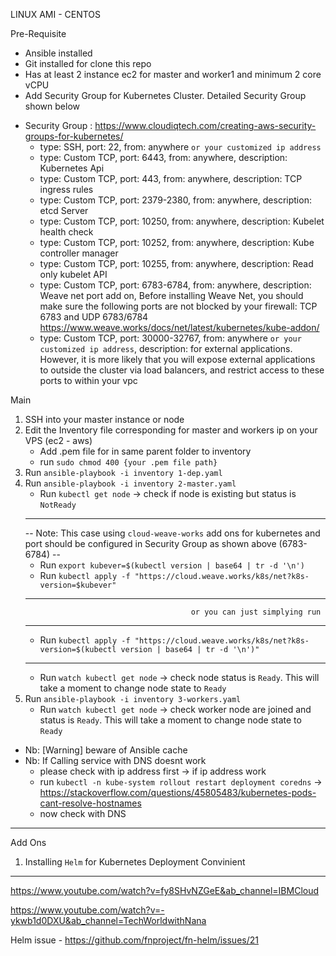 LINUX AMI - CENTOS

Pre-Requisite
- Ansible installed
- Git installed for clone this repo
- Has at least 2 instance ec2 for master and worker1 and minimum 2 core vCPU
- Add Security Group for Kubernetes Cluster. Detailed Security Group shown below

+ Security Group : https://www.cloudiqtech.com/creating-aws-security-groups-for-kubernetes/
    - type: SSH, port: 22, from: anywhere `or your customized ip address`
    - type: Custom TCP, port: 6443, from: anywhere, description: Kubernetes Api
    - type: Custom TCP, port: 443, from: anywhere, description: TCP ingress rules
    - type: Custom TCP, port: 2379-2380, from: anywhere, description: etcd Server
    - type: Custom TCP, port: 10250, from: anywhere, description: Kubelet health check
    - type: Custom TCP, port: 10252, from: anywhere, description: Kube controller manager
    - type: Custom TCP, port: 10255, from: anywhere, description: Read only kubelet API
    - type: Custom TCP, port: 6783-6784, from: anywhere, description: Weave net port add on, Before installing Weave Net, you should make sure the following ports are not blocked by your firewall: TCP 6783 and UDP 6783/6784 https://www.weave.works/docs/net/latest/kubernetes/kube-addon/
    - type: Custom TCP, port: 30000-32767, from: anywhere `or your customized ip address`, description: for external applications. However, it is more likely that you will expose external applications to outside the cluster via load balancers, and restrict access to these ports to within your vpc

Main
1. SSH into your master instance or node
1. Edit the Inventory file corresponding for master and workers ip on your VPS (ec2 - aws)
    - Add .pem file for in same parent folder to inventory
    - run `sudo chmod 400 {your .pem file path}`
2. Run `ansible-playbook -i inventory 1-dep.yaml`
3. Run `ansible-playbook -i inventory 2-master.yaml`
    - Run `kubectl get node` -> check if node is existing but status is `NotReady`
    -------------------------------------------------------------------------------------------------------------------------------------------
    -- Note: This case using `cloud-weave-works` add ons for kubernetes and port should be configured in Security Group as shown above (6783-6784) --
    - Run `export kubever=$(kubectl version | base64 | tr -d '\n')`
    - Run `kubectl apply -f "https://cloud.weave.works/k8s/net?k8s-version=$kubever"`
    ----------------------------------------------------------------------------------------------------------------
                                            or you can just simplying run
    ----------------------------------------------------------------------------------------------------------------
    - Run `kubectl apply -f "https://cloud.weave.works/k8s/net?k8s-version=$(kubectl version | base64 | tr -d '\n')"`
    -------------------------------------------------------------------------------------------------------------------------------------------
    - Run `watch kubectl get node` -> check node status is `Ready`. This will take a moment to change node state to `Ready`
4. Run `ansible-playbook -i inventory 3-workers.yaml`
    - Run `watch kubectl get node` -> check worker node are joined and status is `Ready`. This will take a moment to change node state to `Ready`

- Nb: [Warning] beware of Ansible cache
- Nb: If Calling service with DNS doesnt work
    - please check with ip address first -> if ip address work
    - run `kubectl -n kube-system rollout restart deployment coredns` -> https://stackoverflow.com/questions/45805483/kubernetes-pods-cant-resolve-hostnames
    - now check with DNS


-------------------------------------------------------------------------------------------------------------------------------------------
Add Ons
1. Installing `Helm` for Kubernetes Deployment Convinient
-------------------------------------------------------------------------------------------------------------------------------------------

https://www.youtube.com/watch?v=fy8SHvNZGeE&ab_channel=IBMCloud

https://www.youtube.com/watch?v=-ykwb1d0DXU&ab_channel=TechWorldwithNana

Helm issue - https://github.com/fnproject/fn-helm/issues/21
